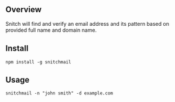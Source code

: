 ## Overview
Snitch will find and verify an email address and its pattern based on provided full name and domain name.

## Install
```
npm install -g snitchmail
```

## Usage
```
snitchmail -n "john smith" -d example.com
```

